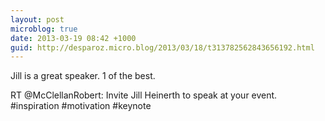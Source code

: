 ```yaml
---
layout: post
microblog: true
date: 2013-03-19 08:42 +1000
guid: http://desparoz.micro.blog/2013/03/18/t313782562843656192.html
---
```

Jill is a great speaker. 1 of the best.

RT @McClellanRobert: Invite Jill Heinerth to speak at your event. #inspiration #motivation #keynote
